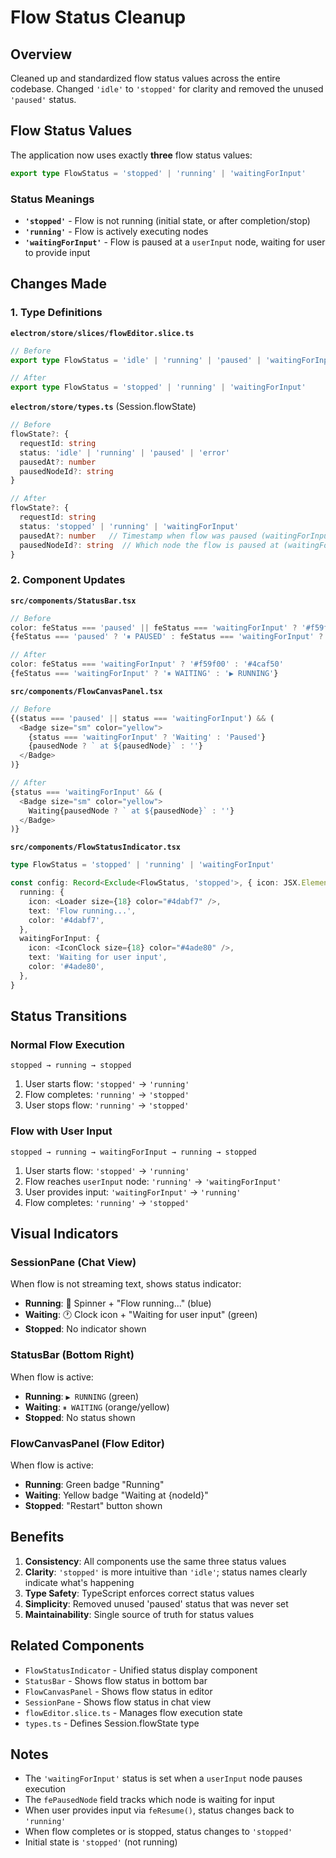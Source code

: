 # Flow Status Cleanup

## Overview

Cleaned up and standardized flow status values across the entire codebase. Changed `'idle'` to `'stopped'` for clarity and removed the unused `'paused'` status.

## Flow Status Values

The application now uses exactly **three** flow status values:

```typescript
export type FlowStatus = 'stopped' | 'running' | 'waitingForInput'
```

### Status Meanings

- **`'stopped'`** - Flow is not running (initial state, or after completion/stop)
- **`'running'`** - Flow is actively executing nodes
- **`'waitingForInput'`** - Flow is paused at a `userInput` node, waiting for user to provide input

## Changes Made

### 1. Type Definitions

**`electron/store/slices/flowEditor.slice.ts`**
```typescript
// Before
export type FlowStatus = 'idle' | 'running' | 'paused' | 'waitingForInput'

// After
export type FlowStatus = 'stopped' | 'running' | 'waitingForInput'
```

**`electron/store/types.ts`** (Session.flowState)
```typescript
// Before
flowState?: {
  requestId: string
  status: 'idle' | 'running' | 'paused' | 'error'
  pausedAt?: number
  pausedNodeId?: string
}

// After
flowState?: {
  requestId: string
  status: 'stopped' | 'running' | 'waitingForInput'
  pausedAt?: number   // Timestamp when flow was paused (waitingForInput)
  pausedNodeId?: string  // Which node the flow is paused at (waitingForInput)
}
```

### 2. Component Updates

**`src/components/StatusBar.tsx`**
```typescript
// Before
color: feStatus === 'paused' || feStatus === 'waitingForInput' ? '#f59f00' : '#4caf50'
{feStatus === 'paused' ? '⏸ PAUSED' : feStatus === 'waitingForInput' ? '⏸ WAITING' : '▶ RUNNING'}

// After
color: feStatus === 'waitingForInput' ? '#f59f00' : '#4caf50'
{feStatus === 'waitingForInput' ? '⏸ WAITING' : '▶ RUNNING'}
```

**`src/components/FlowCanvasPanel.tsx`**
```typescript
// Before
{(status === 'paused' || status === 'waitingForInput') && (
  <Badge size="sm" color="yellow">
    {status === 'waitingForInput' ? 'Waiting' : 'Paused'}
    {pausedNode ? ` at ${pausedNode}` : ''}
  </Badge>
)}

// After
{status === 'waitingForInput' && (
  <Badge size="sm" color="yellow">
    Waiting{pausedNode ? ` at ${pausedNode}` : ''}
  </Badge>
)}
```

**`src/components/FlowStatusIndicator.tsx`**
```typescript
type FlowStatus = 'stopped' | 'running' | 'waitingForInput'

const config: Record<Exclude<FlowStatus, 'stopped'>, { icon: JSX.Element; text: string; color: string }> = {
  running: {
    icon: <Loader size={18} color="#4dabf7" />,
    text: 'Flow running...',
    color: '#4dabf7',
  },
  waitingForInput: {
    icon: <IconClock size={18} color="#4ade80" />,
    text: 'Waiting for user input',
    color: '#4ade80',
  },
}
```

## Status Transitions

### Normal Flow Execution

```
stopped → running → stopped
```

1. User starts flow: `'stopped'` → `'running'`
2. Flow completes: `'running'` → `'stopped'`
3. User stops flow: `'running'` → `'stopped'`

### Flow with User Input

```
stopped → running → waitingForInput → running → stopped
```

1. User starts flow: `'stopped'` → `'running'`
2. Flow reaches `userInput` node: `'running'` → `'waitingForInput'`
3. User provides input: `'waitingForInput'` → `'running'`
4. Flow completes: `'running'` → `'stopped'`

## Visual Indicators

### SessionPane (Chat View)

When flow is not streaming text, shows status indicator:

- **Running**: 🔵 Spinner + "Flow running..." (blue)
- **Waiting**: 🕐 Clock icon + "Waiting for user input" (green)
- **Stopped**: No indicator shown

### StatusBar (Bottom Right)

When flow is active:

- **Running**: `▶ RUNNING` (green)
- **Waiting**: `⏸ WAITING` (orange/yellow)
- **Stopped**: No status shown

### FlowCanvasPanel (Flow Editor)

When flow is active:

- **Running**: Green badge "Running"
- **Waiting**: Yellow badge "Waiting at {nodeId}"
- **Stopped**: "Restart" button shown

## Benefits

1. **Consistency**: All components use the same three status values
2. **Clarity**: `'stopped'` is more intuitive than `'idle'`; status names clearly indicate what's happening
3. **Type Safety**: TypeScript enforces correct status values
4. **Simplicity**: Removed unused 'paused' status that was never set
5. **Maintainability**: Single source of truth for status values

## Related Components

- `FlowStatusIndicator` - Unified status display component
- `StatusBar` - Shows flow status in bottom bar
- `FlowCanvasPanel` - Shows flow status in editor
- `SessionPane` - Shows flow status in chat view
- `flowEditor.slice.ts` - Manages flow execution state
- `types.ts` - Defines Session.flowState type

## Notes

- The `'waitingForInput'` status is set when a `userInput` node pauses execution
- The `fePausedNode` field tracks which node is waiting for input
- When user provides input via `feResume()`, status changes back to `'running'`
- When flow completes or is stopped, status changes to `'stopped'`
- Initial state is `'stopped'` (not running)

